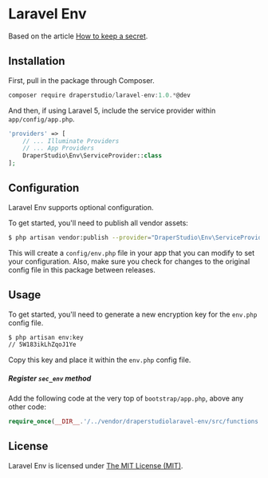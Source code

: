 # Laravel Env

Based on the article [How to keep a secret](http://blog.fortrabbit.com/how-to-keep-a-secret).

## Installation

First, pull in the package through Composer.

```js
composer require draperstudio/laravel-env:1.0.*@dev
```

And then, if using Laravel 5, include the service provider within `app/config/app.php`.

```php
'providers' => [
    // ... Illuminate Providers
    // ... App Providers
    DraperStudio\Env\ServiceProvider::class
];
```

## Configuration

Laravel Env supports optional configuration.

To get started, you'll need to publish all vendor assets:

```bash
$ php artisan vendor:publish --provider="DraperStudio\Env\ServiceProvider"
```

This will create a `config/env.php` file in your app that you can modify to set your configuration. Also, make sure you check for changes to the original config file in this package between releases.

## Usage

To get started, you'll need to generate a new encryption key for the `env.php` config file.

```bash
$ php artisan env:key
// 5W183ikLhZqoJ1Ye
```

Copy this key and place it within the `env.php` config file.

##### Register `sec_env` method

Add the following code at the very top of `bootstrap/app.php`, above any other code:

```php
require_once(__DIR__.'/../vendor/draperstudiolaravel-env/src/functions.php');
```

## License

Laravel Env is licensed under [The MIT License (MIT)](LICENSE).
